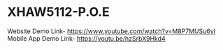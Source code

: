 # XHAW5112-P.O.E
Website Demo Link- https://www.youtube.com/watch?v=M8P7MUSu6yI
Mobile App Demo Link- https://youtu.be/hzSrbX9Hkd4
